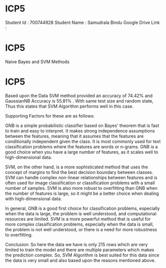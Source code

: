 # ICP5
Student Id : 700744928
Student Name : Samudrala Bindu
Google Drive Link : 
# ICP5
Naive Bayes and SVM Methods
# ICP5
Based upon the Data SVM method provided an accuracy of 74.42% and GaussianNB Accuracy is 55.81% . With same test size and random state, Thus this states that SVM Algorithm performs well in this case.

Supporting Factors for these are as follows:

GNB is a simple probabilistic classifier based on Bayes' theorem that is fast to train and easy to interpret. It makes strong independence assumptions between the features, meaning that it assumes that the features are conditionally independent given the class. It is most commonly used for text classification problems where the features are words or n-grams. GNB is a good choice when you have a large number of features, as it scales well to high-dimensional data.

SVM, on the other hand, is a more sophisticated method that uses the concept of margins to find the best decision boundary between classes. SVM can handle complex non-linear relationships between features and is often used for image classification or classification problems with a small number of samples. SVM is also more robust to overfitting than GNB when the number of features is large, so it might be a better choice when dealing with high-dimensional data.

In general, GNB is a good first choice for classification problems, especially when the data is large, the problem is well understood, and computational resources are limited. SVM is a more powerful method that is useful for more complex classification problems, especially when the data is small, the problem is not well understood, or there is a need for more robustness to overfitting.

Conclusion: So here the data we have is only 215 rows which are very limited to train the model and there are multiple parameters which makes the prediction complex. So, SVM Algorithm is best suited for this data since the data is very small and also based upon the reasons mentioned above.
